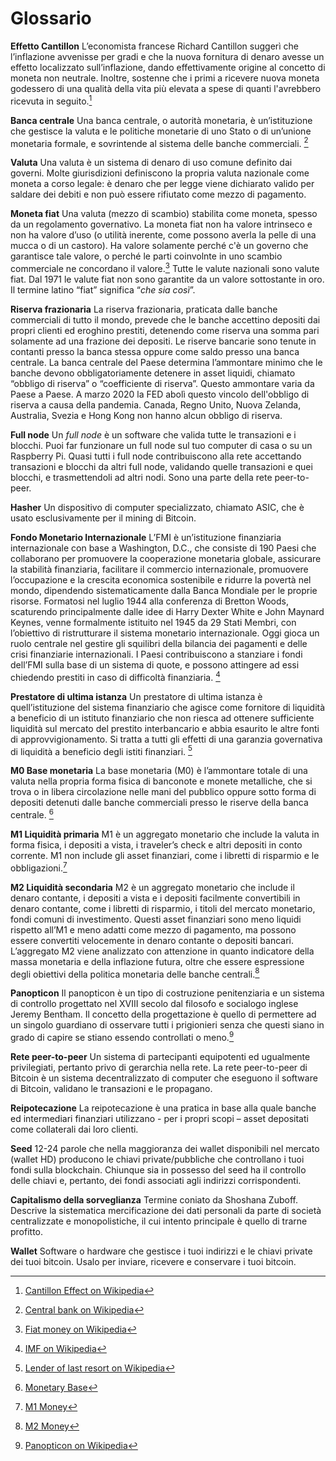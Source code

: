# Glossario

**Effetto Cantillon**
L’economista francese Richard Cantillon suggerì che l’inflazione avvenisse per gradi e che la nuova fornitura di denaro avesse un effetto localizzato sull’inflazione, dando effettivamente origine al concetto di moneta non neutrale. Inoltre, sostenne che i primi a ricevere nuova moneta godessero di una qualità della vita più elevata a spese di quanti l'avrebbero ricevuta in seguito.[^79]

**Banca centrale**
Una banca centrale, o autorità monetaria, è un’istituzione che gestisce la valuta e le politiche monetarie di uno Stato o di un’unione monetaria formale, e sovrintende al sistema delle banche commerciali. [^80]

**Valuta**
Una valuta è un sistema di denaro di uso comune definito dai governi. Molte giurisdizioni definiscono la propria valuta nazionale come moneta a corso legale: è denaro che per legge viene dichiarato valido per saldare dei debiti e non può essere rifiutato come mezzo di pagamento.

**Moneta fiat**
Una valuta (mezzo di scambio) stabilita come moneta, spesso da un regolamento governativo. La moneta fiat non ha valore intrinseco e non ha valore d’uso (o utilità inerente, come possono averla la pelle di una mucca o di un castoro). Ha valore solamente perché c'è un governo che garantisce tale valore, o perché le parti coinvolnte in uno scambio commerciale ne concordano il valore.[^81] Tutte le valute nazionali sono valute fiat. Dal 1971 le valute fiat non sono garantite da un valore sottostante in oro. Il termine latino “fiat” significa “_che sia così_”.

**Riserva frazionaria**
La riserva frazionaria, praticata dalle banche commerciali di tutto il mondo, prevede che le banche accettino depositi dai propri clienti ed eroghino prestiti, detenendo come riserva una somma pari solamente ad una frazione dei depositi. Le riserve bancarie sono tenute in contanti presso la banca stessa oppure come saldo presso una banca centrale. La banca centrale del Paese determina l’ammontare minimo che le banche devono obbligatoriamente detenere in asset liquidi, chiamato “obbligo di riserva” o “coefficiente di riserva”. Questo ammontare varia da Paese a Paese. A marzo 2020 la FED abolì questo vincolo dell'obbligo di riserva a causa della pandemia. Canada, Regno Unito, Nuova Zelanda, Australia, Svezia e Hong Kong non hanno alcun obbligo di riserva.

**Full node**
Un _full node_ è un software che valida tutte le transazioni e i blocchi. Puoi far funzionare un full node sul tuo computer di casa o su un Raspberry Pi. Quasi tutti i full node contribuiscono alla rete accettando transazioni e blocchi da altri full node, validando quelle transazioni e quei blocchi, e trasmettendoli ad altri nodi. Sono una parte della rete peer-to-peer.

**Hasher**
Un dispositivo di computer specializzato, chiamato ASIC, che è usato esclusivamente per il mining di Bitcoin.

**Fondo Monetario Internazionale**
L’FMI è un’istituzione finanziaria internazionale con base a Washington, D.C., che consiste di 190 Paesi che collaborano per promuovere la cooperazione monetaria globale, assicurare la stabilità finanziaria, facilitare il commercio internazionale, promuovere l’occupazione e la crescita economica sostenibile e ridurre la povertà nel mondo, dipendendo sistematicamente dalla Banca Mondiale per le proprie risorse. Formatosi nel luglio 1944 alla conferenza di Bretton Woods, scaturendo principalmente dalle idee di Harry Dexter White e John Maynard Keynes, venne formalmente istituito nel 1945 da 29 Stati Membri, con l’obiettivo di ristrutturare il sistema monetario internazionale. Oggi gioca un ruolo centrale nel gestire gli squilibri della bilancia dei pagamenti e delle crisi finanziarie internazionali. I Paesi contribuiscono a stanziare i fondi dell’FMI sulla base di un sistema di quote, e possono attingere ad essi chiedendo prestiti in caso di difficoltà finanziaria. [^82]

**Prestatore di ultima istanza**
Un prestatore di ultima istanza è quell’istituzione del sistema finanziario che agisce come fornitore di liquidità a beneficio di un istituto finanziario che non riesca ad ottenere sufficiente liquidità sul mercato del prestito interbancario e abbia esaurito le altre fonti di approvvigionamento. Si tratta a tutti gli effetti di una garanzia governativa di liquidità a beneficio degli istiti finanziari. [^83]

**M0 Base monetaria**
La base monetaria (M0) è l’ammontare totale di una valuta nella propria forma fisica di banconote e monete metalliche, che si trova o in libera circolazione nelle mani del pubblico oppure sotto forma di depositi detenuti dalle banche commerciali presso le riserve della banca centrale. [^84]

**M1 Liquidità primaria**
M1 è un aggregato monetario che include la valuta in forma fisica, i depositi a vista, i traveler’s check e altri depositi in conto corrente. M1 non include gli asset finanziari, come i libretti di risparmio e le obbligazioni.[^85]

**M2 Liquidità secondaria**
M2 è un aggregato monetario che include il denaro contante, i depositi a vista e i depositi facilmente convertibili in denaro contante, come i libretti di risparmio, i titoli del mercato monetario, fondi comuni di investimento. Questi asset finanziari sono meno liquidi rispetto all’M1 e meno adatti come mezzo di pagamento, ma possono essere convertiti velocemente in denaro contante o depositi bancari. L’aggregato M2 viene analizzato con attenzione in quanto indicatore della massa monetaria e della inflazione futura, oltre che essere espressione degli obiettivi della politica monetaria delle banche centrali.[^86]

**Panopticon**
Il panopticon è un tipo di costruzione penitenziaria e un sistema di controllo progettato nel XVIII secolo dal filosofo e socialogo inglese Jeremy Bentham. Il concetto della progettazione è quello di permettere ad un singolo guardiano di osservare tutti i prigionieri senza che questi siano in grado di capire se stiano essendo controllati o meno.[^87]

**Rete peer-to-peer**
Un sistema di partecipanti equipotenti ed ugualmente privilegiati, pertanto privo di gerarchia nella rete. La rete peer-to-peer di Bitcoin è un sistema decentralizzato di computer che eseguono il software di Bitcoin, validano le transazioni e le propagano.

**Reipotecazione**
La reipotecazione è una pratica in base alla quale banche ed intermediari finanziari utilizzano - per i propri scopi – asset depositati come collaterali dai loro clienti.

**Seed**
12-24 parole che nella maggioranza dei wallet disponibili nel mercato (wallet HD) producono le chiavi private/pubbliche che controllano i tuoi fondi sulla blockchain. Chiunque sia in possesso del seed ha il controllo delle chiavi e, pertanto, dei fondi associati agli indirizzi corrispondenti.

**Capitalismo della sorveglianza**
Termine coniato da Shoshana Zuboff. Descrive la sistematica mercificazione dei dati personali da parte di società centralizzate e monopolistiche, il cui intento principale è quello di trarne profitto.

**Wallet**
Software o hardware che gestisce i tuoi indirizzi e le chiavi private dei tuoi bitcoin. Usalo per inviare, ricevere e conservare i tuoi bitcoin.

[^79]: [Cantillon Effect on Wikipedia](https://en.wikipedia.org/wiki/Richard_Cantillon)  
[^80]: [Central bank on Wikipedia](https://en.wikipedia.org/wiki/Central_bank)  
[^81]: [Fiat money on Wikipedia](https://en.wikipedia.org/wiki/Fiat_money)  
[^82]: [IMF on Wikipedia](https://en.wikipedia.org/wiki/International_Monetary_Fund)  
[^83]: [Lender of last resort on Wikipedia](https://en.wikipedia.org/wiki/Lender_of_last_resort)  
[^84]: [Monetary Base](https://www.investopedia.com/terms/m/monetarybase.asp)  
[^85]: [M1 Money](https://www.investopedia.com/terms/m/m1.asp)  
[^86]: [M2 Money](https://www.investopedia.com/terms/m/m2.asp)  
[^87]: [Panopticon on Wikipedia](https://en.wikipedia.org/wiki/Panopticon)
